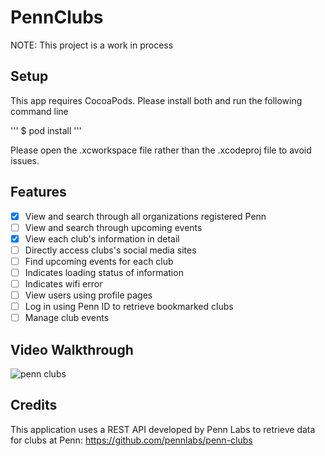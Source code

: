# PennClubs
NOTE: This project is a work in process

## Setup
This app requires CocoaPods. Please install both and run the following command line

'''
$ pod install
'''

Please open the .xcworkspace file rather than the .xcodeproj file to avoid issues.

## Features
- [x] View and search through all organizations registered Penn
- [ ] View and search through upcoming events
- [x] View each club's information in detail
- [ ] Directly access clubs's social media sites
- [ ] Find upcoming events for each club
- [ ] Indicates loading status of information
- [ ] Indicates wifi error
- [ ] View users using profile pages
- [ ] Log in using Penn ID to retrieve bookmarked clubs
- [ ] Manage club events

## Video Walkthrough
![penn clubs](https://user-images.githubusercontent.com/49562117/72935606-ac34f680-3d33-11ea-97da-9a77ee1133d6.gif)


## Credits
This application uses a REST API developed by Penn Labs to retrieve data for clubs at Penn: https://github.com/pennlabs/penn-clubs
